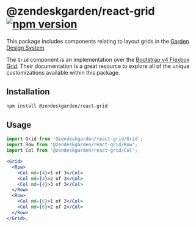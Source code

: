 # @zendeskgarden/react-grid [![npm version](https://img.shields.io/npm/v/@zendeskgarden/react-grid.svg?style=flat-square)](https://www.npmjs.com/package/@zendeskgarden/react-grid)

This package includes components relating to layout grids in the
[Garden Design System](https://zendeskgarden.github.io/).

The `Grid` component is an implementation over the
[Bootstrap v4 Flexbox Grid](http://getbootstrap.com/docs/4.0/layout/overview/).
Their documentation is a great resource to explore all of the unique customizations
available within this package.

## Installation

```sh
npm install @zendeskgarden/react-grid
```

## Usage

```jsx static
import Grid from '@zendeskgarden/react-grid/Grid';
import Row from '@zendeskgarden/react-grid/Row';
import Col from '@zendeskgarden/react-grid/Col';

<Grid>
  <Row>
    <Col md={4}>1 of 3</Col>
    <Col md={4}>2 of 3</Col>
    <Col md={4}>3 of 3</Col>
  </Row>
  <Row>
    <Col md={6}>1 of 2</Col>
    <Col md={6}>2 of 2</Col>
  </Row>
</Grid>;
```

